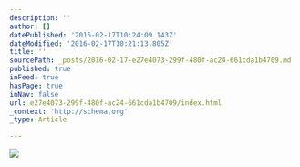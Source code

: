 ```yaml
---
description: ''
author: []
datePublished: '2016-02-17T10:24:09.143Z'
dateModified: '2016-02-17T10:21:13.805Z'
title: ''
sourcePath: _posts/2016-02-17-e27e4073-299f-480f-ac24-661cda1b4709.md
published: true
inFeed: true
hasPage: true
inNav: false
url: e27e4073-299f-480f-ac24-661cda1b4709/index.html
_context: 'http://schema.org'
_type: Article

---
```

![](https://the-grid-user-content.s3-us-west-2.amazonaws.com/52f29c1b-de32-44de-af7d-cbde11b1fc16.JPG)